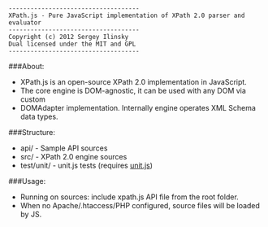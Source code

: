     ------------------------------------
    XPath.js - Pure JavaScript implementation of XPath 2.0 parser and evaluator
    ------------------------------------
    Copyright (c) 2012 Sergey Ilinsky
    Dual licensed under the MIT and GPL
    ------------------------------------


###About:

  - XPath.js is an open-source XPath 2.0 implementation in JavaScript.
  - The core engine is DOM-agnostic, it can be used with any DOM via custom
  - DOMAdapter implementation. Internally engine operates XML Schema data types.

###Structure:

  - api/ - Sample API sources
  - src/ - XPath 2.0 engine sources
  - test/unit/ - unit.js tests (requires [unit.js](https://github.com/ilinsky/unit.js))

###Usage:

  - Running on sources: include xpath.js API file from the root folder.
  - When no Apache/.htaccess/PHP configured, source files will be loaded by JS.